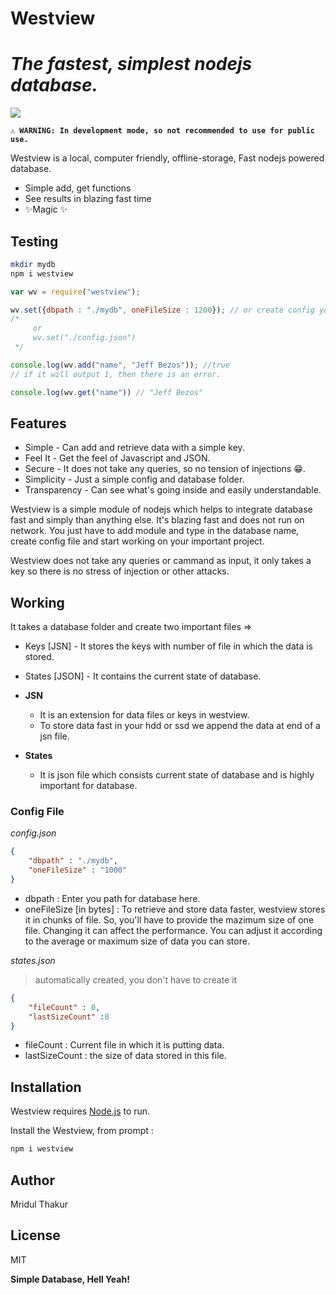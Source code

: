 # Westview 
# _The fastest, simplest nodejs database._
<img  src="https://img.shields.io/badge/npmjs-sinmenc-red?style=plastic&logo=npm" />

**`⚠ WARNING: In development mode, so not recommended to use for public use.`**  

Westview is a local, computer friendly, offline-storage,
Fast nodejs powered database.

- Simple add, get functions
- See results in blazing fast time
- ✨Magic ✨

## Testing

```sh
mkdir mydb
npm i westview
```

```js
var wv = require("westview");

wv.set({dbpath : "./mydb", oneFileSize : 1200}); // or create config yourself
/*
     or
     wv.set("./config.json") 
 */

console.log(wv.add("name", "Jeff Bezos")); //true
// if it will output 1, then there is an error.

console.log(wv.get("name")) // "Jeff Bezos"
```

## Features

- Simple - Can add and retrieve data with a simple key.
- Feel It - Get the feel of Javascript and JSON.
- Secure - It does not take any queries, so no tension of injections 😁.
- Simplicity - Just a simple config and database folder.
- Transparency - Can see what's going inside and easily understandable.

Westview is a simple module of nodejs which helps to integrate database fast and simply than anything else. It's blazing fast and does not run on network. You just have to add module and type in the database name, create config file and start working on your important project.

Westview does not take any queries or cammand as input, it only takes a key so there is no stress of injection or other attacks.

## Working

It takes a database folder and create two important files =>
- Keys  [JSN] - It stores the keys with number of file in which the data is stored.
- States [JSON] - It contains the current state of database.

- **JSN** 
    - It is an extension for data files or keys in westview.
    - To store data fast in your hdd or ssd we append the data at end of a jsn file.
- **States**
    - It is json file which consists current state of database and is highly important for database.

### Config File
_config.json_
```json
{
    "dbpath" : "./mydb",
    "oneFileSize" : "1000"
}
```
- dbpath : Enter you path for database here.
- oneFileSize [in bytes] : To retrieve and store data faster, westview stores it in chunks of file. So, you'll have to provide the mazimum size of one file. Changing it can affect the performance. You can adjust it according to the average or maximum size of data you can store.

_states.json_

> automatically created, you don't have to create it

```json
{
    "fileCount" : 0,
    "lastSizeCount" :0
}
```
- fileCount : Current file in which it is putting data.
- lastSizeCount : the size of data stored in this file.

## Installation

Westview requires [Node.js](https://nodejs.org/) to run.

Install the Westview, from prompt : 

```sh
npm i westview  
```

## Author
Mridul Thakur

## License

MIT

**Simple Database, Hell Yeah!**

